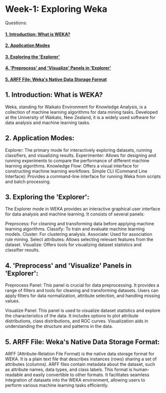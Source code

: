 
# Week-1: Exploring Weka

Questions:

#### [1. Introduction: What is WEKA?](#section-1)

#### [2. Application Modes](#section-2)

#### [3. Exploring the 'Explorer'](#section-3)

#### [4. 'Preprocess' and 'Visualize' Panels in 'Explorer'](#section-4)

#### [5. ARFF File: Weka's Native Data Storage Format](#section-5)

## 1. Introduction: What is WEKA? <a name="section-1"></a>

Weka, standing for Waikato Environment for Knowledge Analysis, is a collection of machine learning algorithms for data mining tasks. Developed at the University of Waikato, New Zealand, it is a widely used software for data analysis and machine learning tasks.

## 2. Application Modes: <a name="section-2"></a>

Explorer: The primary mode for interactively exploring datasets, running classifiers, and visualizing results.
Experimenter: Allows for designing and running experiments to compare the performance of different machine learning algorithms.
Knowledge Flow: Offers a visual interface for constructing machine learning workflows.
Simple CLI (Command Line Interface): Provides a command-line interface for running Weka from scripts and batch processing.

## 3. Exploring the 'Explorer': <a name="section-3"></a>

The Explorer mode in WEKA provides an interactive graphical user interface for data analysis and machine learning. It consists of several panels:

Preprocess: For cleaning and transforming data before applying machine learning algorithms.
Classify: To train and evaluate machine learning models.
Cluster: For clustering analysis.
Associate: Used for association rule mining.
Select attributes: Allows selecting relevant features from the dataset.
Visualize: Offers tools for visualizing dataset statistics and classifier results.

## 4. 'Preprocess' and 'Visualize' Panels in 'Explorer': <a name="section-4"></a>

Preprocess Panel: This panel is crucial for data preprocessing. It provides a range of filters and tools for cleaning and transforming datasets. Users can apply filters for data normalization, attribute selection, and handling missing values.

Visualize Panel: This panel is used to visualize dataset statistics and explore the characteristics of the data. It includes options to plot attribute distributions, class distributions, and ROC curves. Visualization aids in understanding the structure and patterns in the data.

## 5. ARFF File: Weka's Native Data Storage Format: <a name="section-5"></a>

ARFF (Attribute-Relation File Format) is the native data storage format for WEKA. It is a plain text file that describes instances (rows) sharing a set of attributes (columns). ARFF files contain metadata about the dataset, such as attribute names, data types, and class labels. This format is human-readable and easily convertible to other formats. It facilitates seamless integration of datasets into the WEKA environment, allowing users to perform various machine learning tasks efficiently.
